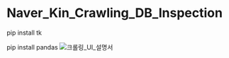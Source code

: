 # Naver_Kin_Crawling_DB_Inspection

pip install tk

pip install pandas
![크롤링_UI_설명서](https://user-images.githubusercontent.com/67401080/214758640-4fe90efc-fc60-4e56-b98f-f770d5ac6134.PNG)
